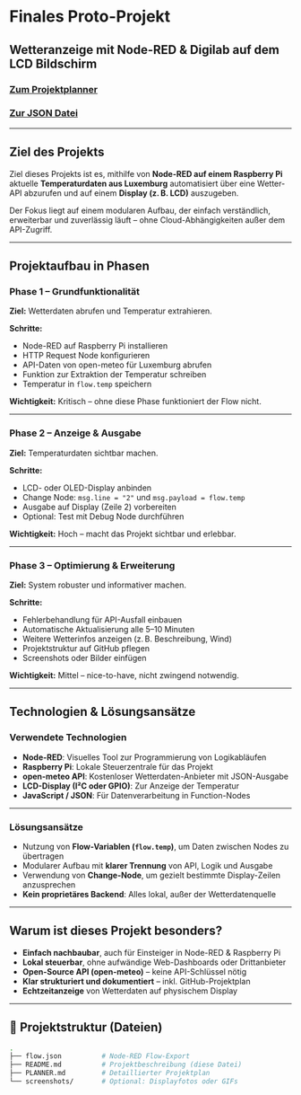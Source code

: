 # Finales Proto-Projekt


## Wetteranzeige mit Node-RED & Digilab auf dem LCD Bildschirm

### [Zum Projektplanner](https://github.com/users/ManCh738/projects/2)

### [Zur JSON Datei](./Wetter_NodeRed_Digilab.json)


---

## Ziel des Projekts

Ziel dieses Projekts ist es, mithilfe von **Node-RED auf einem Raspberry Pi** aktuelle **Temperaturdaten aus Luxemburg** automatisiert über eine Wetter-API abzurufen und auf einem **Display (z. B. LCD)** auszugeben.  

Der Fokus liegt auf einem modularen Aufbau, der einfach verständlich, erweiterbar und zuverlässig läuft – ohne Cloud-Abhängigkeiten außer dem API-Zugriff.

---

##  Projektaufbau in Phasen

### Phase 1 – Grundfunktionalität

**Ziel:** Wetterdaten abrufen und Temperatur extrahieren.

**Schritte:**
- Node-RED auf Raspberry Pi installieren
- HTTP Request Node konfigurieren
- API-Daten von open-meteo für Luxemburg abrufen
- Funktion zur Extraktion der Temperatur schreiben
- Temperatur in `flow.temp` speichern

**Wichtigkeit:** Kritisch – ohne diese Phase funktioniert der Flow nicht.

---

### Phase 2 – Anzeige & Ausgabe

**Ziel:** Temperaturdaten sichtbar machen.

**Schritte:**
- LCD- oder OLED-Display anbinden
- Change Node: `msg.line = "2"` und `msg.payload = flow.temp`
- Ausgabe auf Display (Zeile 2) vorbereiten
- Optional: Test mit Debug Node durchführen

**Wichtigkeit:** Hoch – macht das Projekt sichtbar und erlebbar.

---

### Phase 3 – Optimierung & Erweiterung

**Ziel:** System robuster und informativer machen.

**Schritte:**
- Fehlerbehandlung für API-Ausfall einbauen
- Automatische Aktualisierung alle 5–10 Minuten
- Weitere Wetterinfos anzeigen (z. B. Beschreibung, Wind)
- Projektstruktur auf GitHub pflegen
- Screenshots oder Bilder einfügen

**Wichtigkeit:** Mittel – nice-to-have, nicht zwingend notwendig.

---

## Technologien & Lösungsansätze

### Verwendete Technologien
- **Node-RED**: Visuelles Tool zur Programmierung von Logikabläufen
- **Raspberry Pi**: Lokale Steuerzentrale für das Projekt
- **open-meteo API**: Kostenloser Wetterdaten-Anbieter mit JSON-Ausgabe
- **LCD-Display (I²C oder GPIO)**: Zur Anzeige der Temperatur
- **JavaScript / JSON**: Für Datenverarbeitung in Function-Nodes

---

### Lösungsansätze

- Nutzung von **Flow-Variablen (`flow.temp`)**, um Daten zwischen Nodes zu übertragen  
- Modularer Aufbau mit **klarer Trennung** von API, Logik und Ausgabe  
- Verwendung von **Change-Node**, um gezielt bestimmte Display-Zeilen anzusprechen  
- **Kein proprietäres Backend**: Alles lokal, außer der Wetterdatenquelle

---

## Warum ist dieses Projekt besonders?

- **Einfach nachbaubar**, auch für Einsteiger in Node-RED & Raspberry Pi  
- **Lokal steuerbar**, ohne aufwändige Web-Dashboards oder Drittanbieter  
- **Open-Source API (open-meteo)** – keine API-Schlüssel nötig  
- **Klar strukturiert und dokumentiert** – inkl. GitHub-Projektplan  
- **Echtzeitanzeige** von Wetterdaten auf physischem Display

---

## 📂 Projektstruktur (Dateien)
```bash
.
├── flow.json          # Node-RED Flow-Export
├── README.md          # Projektbeschreibung (diese Datei)
├── PLANNER.md         # Detaillierter Projektplan
└── screenshots/       # Optional: Displayfotos oder GIFs
